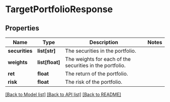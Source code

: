 # TargetPortfolioResponse

## Properties
Name | Type | Description | Notes
------------ | ------------- | ------------- | -------------
**securities** | **list[str]** | The securities in the portfolio. | 
**weights** | **list[float]** | The weights for each of the securities in the portfolio. | 
**ret** | **float** | The return of the portfolio. | 
**risk** | **float** | The risk of the portfolio. | 

[[Back to Model list]](../README.md#documentation-for-models) [[Back to API list]](../README.md#documentation-for-api-endpoints) [[Back to README]](../README.md)


